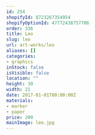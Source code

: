 ```yaml
---
id: 254
shopifyId: 8723267354954
shopifyOptionId: 47772438757706
order: 336
title: Leo
slug: leo
url: art-works/leo
aliases: []
categories:
- graphics
inStock: false
isVisible: false
location: ""
height: 30
width: 21
date: 2017-01-01T00:00:00Z
materials:
- marker
- paper
price: 200
mainImage: leo.jpg
---
```

